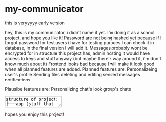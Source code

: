 # my-communicator
this is veryyyyy early version

hey, this is my communicator, i didn't name it yet. I'm doing it as a school project, and hope you like it!
Password are not being hashed yet because if I forgot password for test users i have for testing purpues I can check it in database, in the final version I will add it.
Messages probably wont be encrypted for in structure this project has, admin hosting it would have access to keys and stuff anyway (but maybe there's way around it, i'm don't know much about it)
Frontend looks bad because I will make it look good when all planned features are added.
Planned features are:
Personalizeing user's profile
Sending files
deleting and editing sended messages
notifications 

Plausibe features are:
Personalizing chat's look
group's chats

<textarea>structure of project:
├───app (stuff that user shouldn't have access to)
│   ├───config (empty folder yet to be used)
│   ├───includes
│   │       connect_to_database.php (script which allow you to connect to database)
│   │
│   ├───logic
│   │       add_conversation.php (script for adding new chats with new users)
│   │       load_users.php (script which load your chats)
│   │       login_logic.php (script which allow you to login)
│   │       main_logic.php (script which allow y... wait, i just realized it's the propably same as add_conversation.php, will fix it later xD)
│   │       messages.js (js script which makes use of 3 scripts below)
│   │       messages_send.php (sending messages)
│   │       messages_show.php (showing messages)
│   │       messages_show_new.php (showing new messages dynamically) 
│   │       register_logic.php (script which allow you to register)
│   │       select_user.php (script for chosing which chat you are chatting on)
│   │       show_user.js (showing user after load_users.php loads them)
│   │
│   └───views
│           main_view.php (awful frontend)
│
└───public
    │   index.php (main_view.php and main_logic.php connected)
    │   login.php (login)
    │   register.php (register)
    │   setting.php (user setting, didn't finnished yet)
    │
    ├───css (just folder with css and html file to delete later)
    │      
    │
    └───img (folder which will be moved to /app later, there will be saved profile pictures of users)
    </textarea>

hopes you enjoy this project!
            
